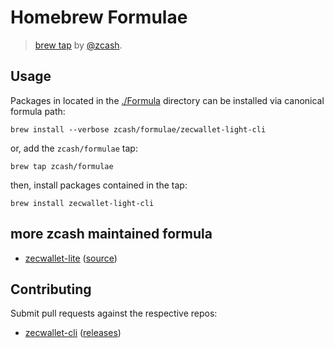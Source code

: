# Homebrew Formulae
> [brew tap][] by [@zcash][].

## Usage

Packages in located in the [./Formula][] directory can be installed via canonical formula path:

    brew install --verbose zcash/formulae/zecwallet-light-cli

or, add the `zcash/formulae` tap:

    brew tap zcash/formulae

then, install packages contained in the tap:

    brew install zecwallet-light-cli

## more zcash maintained formula
- [zecwallet-lite](https://formulae.brew.sh/cask/zecwallet-lite) ([source](https://github.com/Homebrew/homebrew-cask/blob/HEAD/Casks/zecwallet-lite.rb))

## Contributing

Submit pull requests against the respective repos:

* [zecwallet-cli](https://github.com/adityapk00/zecwallet-light-cli) ([releases](https://github.com/adityapk00/zecwallet-lite/releases))


[./Formula]: https://github.com/zcash/homebrew-formulae/tree/master/Formula
[@zcash]: https://github.com/zcash
[brew tap]: https://github.com/Homebrew/brew/blob/master/docs/Taps.md

